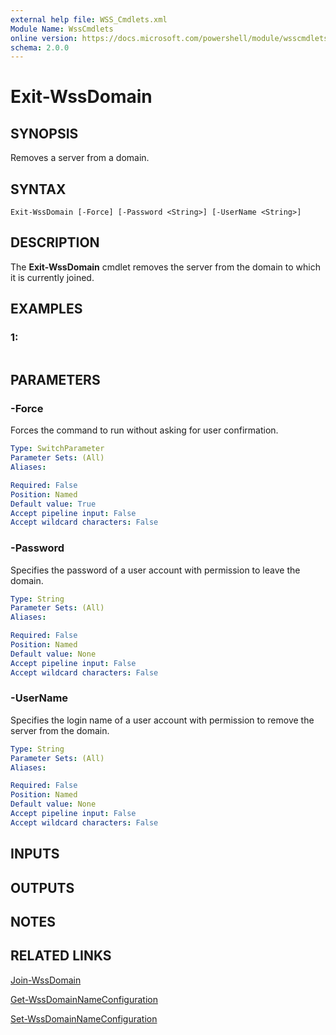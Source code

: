 ```yaml
---
external help file: WSS_Cmdlets.xml
Module Name: WssCmdlets
online version: https://docs.microsoft.com/powershell/module/wsscmdlets/exit-wssdomain?view=windowsserver2012-ps&wt.mc_id=ps-gethelp
schema: 2.0.0
---
```


# Exit-WssDomain

## SYNOPSIS
Removes a server from a domain.

## SYNTAX

```
Exit-WssDomain [-Force] [-Password <String>] [-UserName <String>]
```

## DESCRIPTION
The **Exit-WssDomain** cmdlet removes the server from the domain to which it is currently joined.

## EXAMPLES

### 1:
```

```

## PARAMETERS

### -Force
Forces the command to run without asking for user confirmation.

```yaml
Type: SwitchParameter
Parameter Sets: (All)
Aliases: 

Required: False
Position: Named
Default value: True
Accept pipeline input: False
Accept wildcard characters: False
```

### -Password
Specifies the password of a user account with permission to leave the domain.

```yaml
Type: String
Parameter Sets: (All)
Aliases: 

Required: False
Position: Named
Default value: None
Accept pipeline input: False
Accept wildcard characters: False
```

### -UserName
Specifies the login name of a user account with permission to remove the server from the domain.

```yaml
Type: String
Parameter Sets: (All)
Aliases: 

Required: False
Position: Named
Default value: None
Accept pipeline input: False
Accept wildcard characters: False
```

## INPUTS

## OUTPUTS

## NOTES

## RELATED LINKS

[Join-WssDomain](./Join-WssDomain.md)

[Get-WssDomainNameConfiguration](./Get-WssDomainNameConfiguration.md)

[Set-WssDomainNameConfiguration](./Set-WssDomainNameConfiguration.md)

